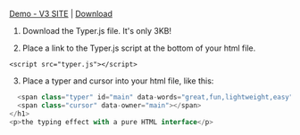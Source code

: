 [Demo - V3 SITE](https://v3rossm.pw/typerdemo/) | [Download](https://public.rossm.pw/downloads/typerjs/) 


1. Download the Typer.js file. It's only 3KB!

2. Place a link to the Typer.js script at the bottom of your html file.

```<script src="typer.js"></script> ```

3. Place a typer and cursor into your html file, like this:

```<h1>Typer.js is
  <span class="typer" id="main" data-words="great,fun,lightweight,easy" data-colors="white" data-delay="100" data-deleteDelay="1000"></span>
  <span class="cursor" data-owner="main"></span>
</h1>
<p>the typing effect with a pure HTML interface</p>
